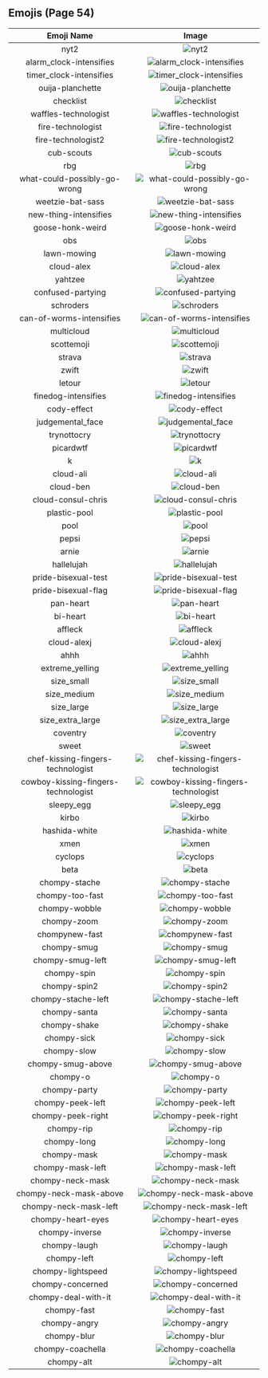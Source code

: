 
  ## Emojis (Page 54)
  |Emoji Name|Image|
  | :-: | :-: |
  |nyt2| ![nyt2](/output/nyt2.png)|
  |alarm_clock-intensifies| ![alarm_clock-intensifies](/output/alarm_clock-intensifies.gif)|
  |timer_clock-intensifies| ![timer_clock-intensifies](/output/timer_clock-intensifies.gif)|
  |ouija-planchette| ![ouija-planchette](/output/ouija-planchette.png)|
  |checklist| ![checklist](/output/checklist.png)|
  |waffles-technologist| ![waffles-technologist](/output/waffles-technologist.png)|
  |fire-technologist| ![fire-technologist](/output/fire-technologist.gif)|
  |fire-technologist2| ![fire-technologist2](/output/fire-technologist2.png)|
  |cub-scouts| ![cub-scouts](/output/cub-scouts)|
  |rbg| ![rbg](/output/rbg.png)|
  |what-could-possibly-go-wrong| ![what-could-possibly-go-wrong](/output/what-could-possibly-go-wrong.gif)|
  |weetzie-bat-sass| ![weetzie-bat-sass](/output/weetzie-bat-sass.png)|
  |new-thing-intensifies| ![new-thing-intensifies](/output/new-thing-intensifies.gif)|
  |goose-honk-weird| ![goose-honk-weird](/output/goose-honk-weird.png)|
  |obs| ![obs](/output/obs.png)|
  |lawn-mowing| ![lawn-mowing](/output/lawn-mowing.png)|
  |cloud-alex| ![cloud-alex](/output/cloud-alex.png)|
  |yahtzee| ![yahtzee](/output/yahtzee.jpg)|
  |confused-partying| ![confused-partying](/output/confused-partying)|
  |schroders| ![schroders](/output/schroders.png)|
  |can-of-worms-intensifies| ![can-of-worms-intensifies](/output/can-of-worms-intensifies.gif)|
  |multicloud| ![multicloud](/output/multicloud.png)|
  |scottemoji| ![scottemoji](/output/scottemoji.jpg)|
  |strava| ![strava](/output/strava.jpg)|
  |zwift| ![zwift](/output/zwift.png)|
  |letour| ![letour](/output/letour.png)|
  |finedog-intensifies| ![finedog-intensifies](/output/finedog-intensifies.gif)|
  |cody-effect| ![cody-effect](/output/cody-effect.jpg)|
  |judgemental_face| ![judgemental_face](/output/judgemental_face.png)|
  |trynottocry| ![trynottocry](/output/trynottocry.gif)|
  |picardwtf| ![picardwtf](/output/picardwtf.png)|
  |k| ![k](/output/k.png)|
  |cloud-ali| ![cloud-ali](/output/cloud-ali.jpg)|
  |cloud-ben| ![cloud-ben](/output/cloud-ben.jpg)|
  |cloud-consul-chris| ![cloud-consul-chris](/output/cloud-consul-chris.jpg)|
  |plastic-pool| ![plastic-pool](/output/plastic-pool.png)|
  |pool| ![pool](/output/pool.png)|
  |pepsi| ![pepsi](/output/pepsi.png)|
  |arnie| ![arnie](/output/arnie.jpg)|
  |hallelujah| ![hallelujah](/output/hallelujah.png)|
  |pride-bisexual-test| ![pride-bisexual-test](/output/pride-bisexual-test.png)|
  |pride-bisexual-flag| ![pride-bisexual-flag](/output/pride-bisexual-flag.png)|
  |pan-heart| ![pan-heart](/output/pan-heart.png)|
  |bi-heart| ![bi-heart](/output/bi-heart.png)|
  |affleck| ![affleck](/output/affleck.jpg)|
  |cloud-alexj| ![cloud-alexj](/output/cloud-alexj.jpg)|
  |ahhh| ![ahhh](/output/ahhh.gif)|
  |extreme_yelling| ![extreme_yelling](/output/extreme_yelling.gif)|
  |size_small| ![size_small](/output/size_small.png)|
  |size_medium| ![size_medium](/output/size_medium.png)|
  |size_large| ![size_large](/output/size_large.png)|
  |size_extra_large| ![size_extra_large](/output/size_extra_large.png)|
  |coventry| ![coventry](/output/coventry.png)|
  |sweet| ![sweet](/output/sweet)|
  |chef-kissing-fingers-technologist| ![chef-kissing-fingers-technologist](/output/chef-kissing-fingers-technologist.png)|
  |cowboy-kissing-fingers-technologist| ![cowboy-kissing-fingers-technologist](/output/cowboy-kissing-fingers-technologist.png)|
  |sleepy_egg| ![sleepy_egg](/output/sleepy_egg.gif)|
  |kirbo| ![kirbo](/output/kirbo.gif)|
  |hashida-white| ![hashida-white](/output/hashida-white.png)|
  |xmen| ![xmen](/output/xmen.png)|
  |cyclops| ![cyclops](/output/cyclops.png)|
  |beta| ![beta](/output/beta.png)|
  |chompy-stache| ![chompy-stache](/output/chompy-stache.gif)|
  |chompy-too-fast| ![chompy-too-fast](/output/chompy-too-fast.gif)|
  |chompy-wobble| ![chompy-wobble](/output/chompy-wobble.gif)|
  |chompy-zoom| ![chompy-zoom](/output/chompy-zoom.gif)|
  |chompynew-fast| ![chompynew-fast](/output/chompynew-fast.gif)|
  |chompy-smug| ![chompy-smug](/output/chompy-smug.gif)|
  |chompy-smug-left| ![chompy-smug-left](/output/chompy-smug-left.gif)|
  |chompy-spin| ![chompy-spin](/output/chompy-spin.gif)|
  |chompy-spin2| ![chompy-spin2](/output/chompy-spin2.gif)|
  |chompy-stache-left| ![chompy-stache-left](/output/chompy-stache-left.gif)|
  |chompy-santa| ![chompy-santa](/output/chompy-santa.gif)|
  |chompy-shake| ![chompy-shake](/output/chompy-shake.gif)|
  |chompy-sick| ![chompy-sick](/output/chompy-sick.gif)|
  |chompy-slow| ![chompy-slow](/output/chompy-slow.gif)|
  |chompy-smug-above| ![chompy-smug-above](/output/chompy-smug-above.gif)|
  |chompy-o| ![chompy-o](/output/chompy-o.gif)|
  |chompy-party| ![chompy-party](/output/chompy-party.gif)|
  |chompy-peek-left| ![chompy-peek-left](/output/chompy-peek-left.gif)|
  |chompy-peek-right| ![chompy-peek-right](/output/chompy-peek-right.gif)|
  |chompy-rip| ![chompy-rip](/output/chompy-rip.gif)|
  |chompy-long| ![chompy-long](/output/chompy-long.gif)|
  |chompy-mask| ![chompy-mask](/output/chompy-mask.gif)|
  |chompy-mask-left| ![chompy-mask-left](/output/chompy-mask-left.gif)|
  |chompy-neck-mask| ![chompy-neck-mask](/output/chompy-neck-mask.gif)|
  |chompy-neck-mask-above| ![chompy-neck-mask-above](/output/chompy-neck-mask-above.gif)|
  |chompy-neck-mask-left| ![chompy-neck-mask-left](/output/chompy-neck-mask-left.gif)|
  |chompy-heart-eyes| ![chompy-heart-eyes](/output/chompy-heart-eyes.gif)|
  |chompy-inverse| ![chompy-inverse](/output/chompy-inverse.gif)|
  |chompy-laugh| ![chompy-laugh](/output/chompy-laugh.gif)|
  |chompy-left| ![chompy-left](/output/chompy-left.gif)|
  |chompy-lightspeed| ![chompy-lightspeed](/output/chompy-lightspeed.gif)|
  |chompy-concerned| ![chompy-concerned](/output/chompy-concerned.gif)|
  |chompy-deal-with-it| ![chompy-deal-with-it](/output/chompy-deal-with-it.gif)|
  |chompy-fast| ![chompy-fast](/output/chompy-fast.gif)|
  |chompy-angry| ![chompy-angry](/output/chompy-angry.gif)|
  |chompy-blur| ![chompy-blur](/output/chompy-blur.gif)|
  |chompy-coachella| ![chompy-coachella](/output/chompy-coachella.gif)|
  |chompy-alt| ![chompy-alt](/output/chompy-alt.gif)|
  